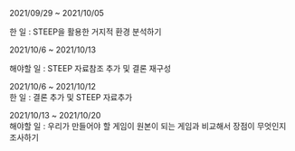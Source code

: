 2021/09/29 ~ 2021/10/05

한 일 : STEEP을 활용한 거지적 환경 분석하기

2021/10/6 ~ 2021/10/13

해야할 일 : STEEP 자료참조 추가 및 결론 재구성  
  
2021/10/6 ~ 2021/10/12  
한 일 : 결론 추가 및 STEEP 자료추가  
  
2021/10/13 ~ 2021/10/20  
해야할 일 : 우리가 만들어야 할 게임이 원본이 되는 게임과 비교해서 장점이 무엇인지 조사하기
